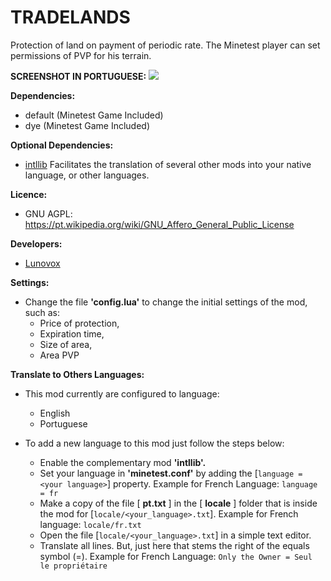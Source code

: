 # TRADELANDS

Protection of land on payment of periodic rate. The Minetest player can set permissions of PVP for his terrain.

**SCREENSHOT IN PORTUGUESE:**
![](https://github.com/Lunovox/tradelands/raw/master/screenshot.png)

**Dependencies:**
  * default (Minetest Game Included)
  * dye (Minetest Game Included)

**Optional Dependencies:**
  * [intllib](https://github.com/minetest-mods/intllib) Facilitates the translation of several other mods into your native language, or other languages.
  
**Licence:**
 * GNU AGPL: https://pt.wikipedia.org/wiki/GNU_Affero_General_Public_License

**Developers:**
 * [Lunovox](mailto:lunovox@openmailbox.org)

**Settings:**
  * Change the file **'config.lua'** to change the initial settings of the mod, such as:
	* Price of protection,
	* Expiration time,
	* Size of area,
	* Area PVP

**Translate to Others Languages:**

* This mod currently are configured to language:
	* English
	* Portuguese

* To add a new language to this mod just follow the steps below:
	* Enable the complementary mod **'intllib'.**
	* Set your language in **'minetest.conf'** by adding the [````language = <your language>````] property. Example for French Language: ````language = fr````
	* Make a copy of the file [ **pt.txt** ] in the [ **locale** ] folder that is inside the mod for [````locale/<your_language>.txt````]. Example for French language: ````locale/fr.txt````
	* Open the file [````locale/<your_language>.txt````] in a simple text editor.
	* Translate all lines. But, just here that stems the right of the equals symbol (=). Example for French Language: ````Only the Owner = Seul le propriétaire````
